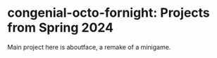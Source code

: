 # congenial-octo-fornight: Projects from Spring 2024

Main project here is aboutface, a remake of a minigame.
